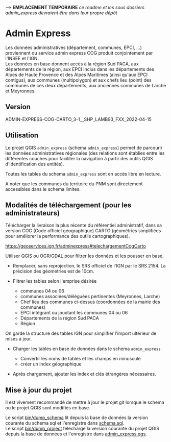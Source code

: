--> **EMPLACEMENT TEMPORAIRE**
_ce readme et les sous dossiers admin_express devraient être dans leur propre dépôt_

# Admin Express

Les données administratives (département, communes, EPCI, ...) proviennent du service admin express COG produit conjointement par l'INSEE et l'IGN.  
Les données en base donnent accès à la région Sud PACA, aux départements de la région, aux EPCI inclus dans les départements des Alpes de Haute Provence et des Alpes Maritimes (ainsi qu'aux EPCI contigus), aux communes (multipolygon) et aux chefs lieu (point) des communes de ces deux départements, aux anciennes communes de Larche et Meyronnes.

## Version

ADMIN-EXPRESS-COG-CARTO_3-1\_\_SHP_LAMB93_FXX_2022-04-15

## Utilisation

Le projet QGIS `admin_express` (schema `admin_express`) permet de parcourir les données administratives régionales (des relations sont établies entre les différentes couches pour faciliter la navigation à partir des outils QGIS d'identification des entités).

Toutes les tables du schema `admin_express` sont en accès libre en lecture.

A noter que les communes du territoire du PNM sont directement accessibles dans le schema limites.

## Modalités de téléchargement (pour les administrateurs)

Télécharger la livraison la plus récente du référentiel administratif, dans sa version COG (Code officiel géographique) CARTO (géométries simplifiées pour améliorer la performance des outils cartographiques).

https://geoservices.ign.fr/adminexpress#telechargementCogCarto

Utiliser QGIS ou OGR/GDAL pour filtrer les données et les pousser en base.

- Remplacer, sans reprojection, le SRS officiel de l'IGN par le SRS 2154. La précision des géométries est de 10cm.

- Filtrer les tables selon l'emprise désirée

  - communes 04 ou 06
  - communes associées/déléguées pertinentes (Meyronnes, Larche)
  - Chef lieu des communes ci-dessus (coordonnées de la mairie des communes)
  - EPCI intégrant ou jouxtant les communes 04 ou 06
  - Départements de la région Sud PACA
  - Région

On garde la structure des tables IGN pour simplifier l'import ultérieur de mises à jour.

- Charger les tables en base de données dans le schema `admin_express`

  - Convertir les noms de tables et les champs en minuscule
  - créer un index géographique

- Après chargement, ajouter les index et clés étrangères nécessaires.

## Mise à jour du projet

Il est vivement recommandé de mettre à jour le projet git lorsque le schema ou le projet QGIS sont modifiés en base.

Le script [bin/dump_schema](bin/dump_schema) lit depuis la base de données la version courante du schema sql et l'enregistre dans [schema.sql](sql/schema.sql).  
Le script [bin/dump_project](bin/dump_project) télécharge la version courante du projet QGIS depuis la base de données et l'enregistre dans [admin_express.qgs](QGIS/admin_express.qgs).

